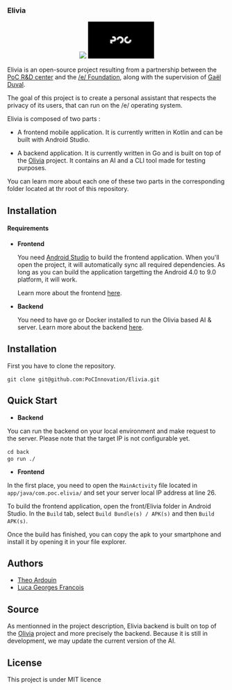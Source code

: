 ### Elivia


<p align="center">
  <img src="https://1.bp.blogspot.com/-U9xZXxJL0jM/XVflXA-y7rI/AAAAAAAAmfE/Sl3U6tDPetg2TwBgce39GqxI_n7d0bRBwCLcBGAs/s1600/serveimage.png" width=30%"/>
  <img src=".github/poclogo.jpg" width=30%"/>
</p>

Elivia is an open-source project resulting from a partnership between the [PoC R&D center](https://github.com/PoCInnovation) and the [/e/ Foundation](https://e.foundation/),
along with the supervision of [Gaël Duval](https://fr.wikipedia.org/wiki/Ga%C3%ABl_Duval).

The goal of this project is to create a personal assistant that respects the privacy of its users, that can run on the /e/ operating system.

Elivia is composed of two parts :

- A frontend mobile application. It is currently written in Kotlin and can be built with Android Studio.

- A backend application. It is currently written in Go and is built on top of the [Olivia](https://github.com/olivia-ai/olivia) project. It contains an AI and a CLI tool made for testing purposes.

You can learn more about each one of these two parts in the corresponding folder located at thr root of this repository.

## Installation

#### Requirements

- **Frontend**

    You need [Android Studio](https://developer.android.com/studio) to build the frontend application. When you'll open the project, it will automatically sync all required dependencies.
    As long as you can build the application targetting the Android 4.0 to 9.0 platform, it will work.

    Learn more about the frontend [here](https://github.com/PoCInnovation/Elivia/blob/master/front/README.md).

- **Backend**

    You need to have go or Docker installed to run the Olivia based AI & server.
    Learn more about the backend [here](https://github.com/PoCInnovation/Elivia/blob/master/back/README.md).

 ## Installation

First you have to clone the repository.

```shell
git clone git@github.com:PoCInnovation/Elivia.git
```

## Quick Start


- **Backend**

You can run the backend on your local environment and make request to the server. Please note that the target IP is not configurable yet.

```shell
cd back
go run ./
```

- **Frontend**

In the first place, you need to open the `MainActivity` file located in `app/java/com.poc.elivia/` and set your server local IP address at line 26.

To build the frontend application, open the front/Elivia folder in Android Studio.
In the `Build` tab, select `Build Bundle(s) / APK(s)` and then `Build APK(s)`.

Once the build has finished, you can copy the apk to your smartphone and install it by opening it in your file explorer.

## Authors

* [Theo Ardouin](https://github.com/Qwexta)
* [Luca Georges Francois](https://github.com/PtitLuca)

## Source

As mentionned in the project description, Elivia backend is built on top of the [Olivia](https://github.com/olivia-ai/olivia) project and more precisely the backend.
Because it is still in development, we may update the current version of the AI.

## License

This project is under MIT licence
